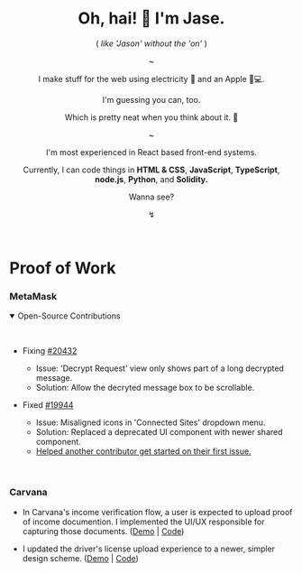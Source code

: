 <div align="center">
  <h1>
    Oh, hai! 🖖 I'm Jase.
  </h1>
  <p>
    ( <i>like 'Jason' without the 'on'</i> )
  <p>
  ~
  <p>
    I make stuff for the web using electricity 🔌 and an Apple 🍎💻.
  </p>
  <p>
    I'm guessing you can, too. 
  </p>
  <p>
    Which is pretty neat when you think about it. 🤯
  </p>
  <p>~</p>
  <p>
    I'm most experienced in React based front-end systems.
  </p>
  <p>
    Currently, I can code things in <b>HTML & CSS</b>, <b>JavaScript</b>, <b>TypeScript</b>, <b>node.js</b>, <b>Python</b>, and <b>Solidity.</b>
  </p>
  <p>
    Wanna see?
  </p>
  <p>↯</p>
  &nbsp;
</div>

<h1>Proof of Work</h1>

<h3>MetaMask</h3>

<details open>
  <summary>Open-Source Contributions</summary>
  
  &nbsp;
  - Fixing [#20432](https://github.com/MetaMask/metamask-extension/pull/20432)
    - Issue: 'Decrypt Request' view only shows part of a long decrypted message.
    - Solution: Allow the decryted message box to be scrollable.
  
  - Fixed [#19944](https://github.com/MetaMask/metamask-extension/pull/19944)
    - Issue: Misaligned icons in 'Connected Sites' dropdown menu.
    - Solution: Replaced a deprecated UI component with newer shared component.
    - [Helped another contributor get started on their first issue.](https://github.com/MetaMask/metamask-extension/issues/19901#issuecomment-1631045017)
</details>

&nbsp;

<h3>Carvana</h3>

  - In Carvana's income verification flow, a user is expected to upload proof of income documention. I implemented the UI/UX responsible for capturing those documents. ([Demo](https://github.com/jase-b/carvana-ui-demo#in-carvanas-income-verification-flow-a-user-is-expected-to-upload-proof-of-income-documention-i-implemented-the-uiux-currently-used-to-capture-those-documents-see-the-code) | [Code](https://github.com/jase-b/carvana-ui-demo/tree/main/pay-stub-upload))
  
  - I updated the driver's license upload experience to a newer, simpler design scheme. ([Demo](https://github.com/jase-b/carvana-ui-demo/tree/main/drivers-license-upload#carvana-ui-demo) | [Code](https://github.com/jase-b/carvana-ui-demo/tree/main/drivers-license-upload))

